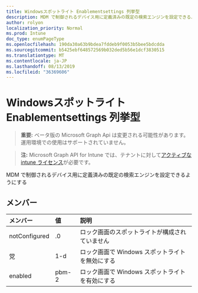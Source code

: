 ```yaml
---
title: Windowsスポットライト Enablementsettings 列挙型
description: MDM で制御されるデバイス用に定義済みの既定の検索エンジンを設定できるようにする
author: rolyon
localization_priority: Normal
ms.prod: Intune
doc_type: enumPageType
ms.openlocfilehash: 190da30a63b9bdea7fddeb9f0053b5bee5bdcdda
ms.sourcegitcommit: b5425ebf648572569b032ded5b56e1dcf3830515
ms.translationtype: MT
ms.contentlocale: ja-JP
ms.lasthandoff: 08/13/2019
ms.locfileid: "36369606"
---
```

# <a name="windowsspotlightenablementsettings-enum-type"></a>Windowsスポットライト Enablementsettings 列挙型

> **重要:** ベータ版の Microsoft Graph Api は変更される可能性があります。運用環境での使用はサポートされていません。

> **注:** Microsoft Graph API for Intune では、テナントに対して[アクティブな intune ライセンス](https://go.microsoft.com/fwlink/?linkid=839381)が必要です。

MDM で制御されるデバイス用に定義済みの既定の検索エンジンを設定できるようにする

## <a name="members"></a>メンバー
|メンバー|値|説明|
|:---|:---|:---|
|notConfigured|.0|ロック画面のスポットライトが構成されていません|
|党|1-d|ロック画面で Windows スポットライトを無効にする|
|enabled|pbm-2|ロック画面で Windows スポットライトを有効にする|



